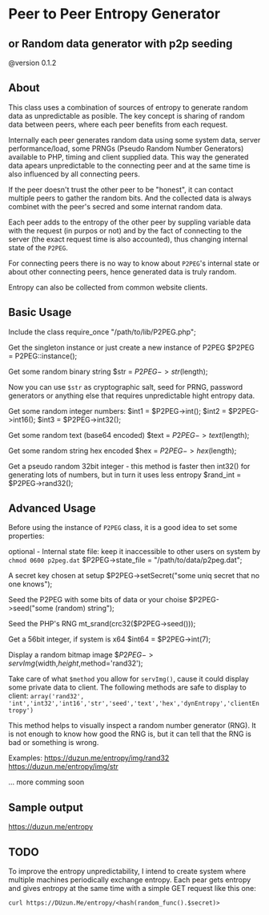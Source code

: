 
# Peer to Peer Entropy Generator
## or Random data generator with p2p seeding
@version 0.1.2

## About

This class uses a combination of sources of entropy to generate random data as unpredictable as posible. 
The key concept is sharing of random data between peers, where each peer benefits from each request.

Internally each peer generates random data using some system data, server performance/load, some PRNGs (Pseudo Random Number Generators) available to PHP, timing and client supplied data. This way the generated data apears unpredictable to the connecting peer and at the same time is also influenced by all connecting peers.

If the peer doesn't trust the other peer to be "honest", it can contact multiple peers to gather the random bits. And the collected data is always combinet with the peer's secred and some internat random data.

Each peer adds to the entropy of the other peer by suppling variable data with the request (in purpos or not) and by the fact of connecting to the server (the exact request time is also accounted), thus changing internal state of the `P2PEG`.

For connecting peers there is no way to know about `P2PEG`'s internal state or about other connecting peers, hence generated data is truly random.

Entropy can also be collected from common website clients.

## Basic Usage

Include the class
    require_once "/path/to/lib/P2PEG.php";
    
Get the singleton instance or just create a new instance of P2PEG
    $P2PEG = P2PEG::instance();
    
Get some random binary string
    $str = $P2PEG->str($length);

Now you can use `$str` as cryptographic salt, seed for PRNG, password generators or anything else that requires unpredictable hight entropy data.
    
Get some random integer numbers:
    $int1 = $P2PEG->int();
    $int2 = $P2PEG->int16();
    $int3 = $P2PEG->int32();
    
Get some random text (base64 encoded)
    $text = $P2PEG->text($length);
    
Get some random string hex encoded
    $hex = $P2PEG->hex($length);

Get a pseudo random 32bit integer - this method is faster then int32() for generating lots of numbers, but in turn it uses less entropy
    $rand_int = $P2PEG->rand32();

## Advanced Usage

Before using the instance of `P2PEG` class, it is a good idea to set some properties:

optional - Internal state file: keep it inaccessible to other users on system by `chmod 0600 p2peg.dat`
    $P2PEG->state_file = "/path/to/data/p2peg.dat";
    
A secret key chosen at setup
    $P2PEG->setSecret("some uniq secret that no one knows");

Seed the P2PEG with some bits of data or your choise
    $P2PEG->seed("some (random) string");
    
Seed the PHP's RNG
    mt_srand(crc32($P2PEG->seed()));
    
Get a 56bit integer, if system is x64
    $int64 = $P2PEG->int(7);

Display a random bitmap image
    $$P2PEG->servImg($width,$height,$method='rand32');
    
Take care of what `$method` you allow for `servImg()`, cause it could display some private data to client.
The following methods are safe to display to client: `array('rand32', 'int','int32','int16','str','seed','text','hex','dynEntropy','clientEntropy')`

This method helps to visually inspect a random number generator (RNG). It is not enough to know how good the RNG is, but it can tell that the RNG is bad or something is wrong.

Examples: https://duzun.me/entropy/img/rand32 https://duzun.me/entropy/img/str


 ... more comming soon
    

## Sample output

https://duzun.me/entropy


## TODO

To improve the entropy unpredictability, I intend to create system where multiple machines periodically exchange entropy. 
Each pear gets entropy and gives entropy at the same time with a simple GET request like this one:

    curl https://DUzun.Me/entropy/<hash(random_func().$secret)>



